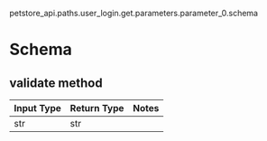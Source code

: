 petstore_api.paths.user_login.get.parameters.parameter_0.schema
# Schema

## validate method
Input Type | Return Type | Notes
------------ | ------------- | -------------
str | str |
